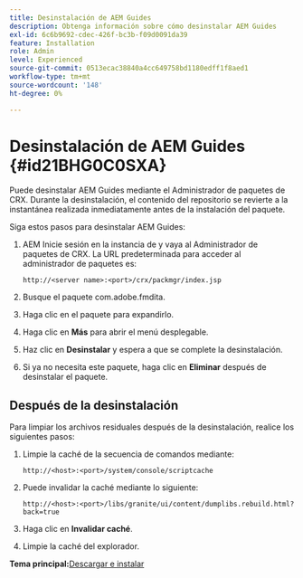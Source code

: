 ```yaml
---
title: Desinstalación de AEM Guides
description: Obtenga información sobre cómo desinstalar AEM Guides
exl-id: 6c6b9692-cdec-426f-bc3b-f09d0091da39
feature: Installation
role: Admin
level: Experienced
source-git-commit: 0513ecac38840a4cc649758bd1180edff1f8aed1
workflow-type: tm+mt
source-wordcount: '148'
ht-degree: 0%

---
```


# Desinstalación de AEM Guides {#id21BHG0C0SXA}

Puede desinstalar AEM Guides mediante el Administrador de paquetes de CRX. Durante la desinstalación, el contenido del repositorio se revierte a la instantánea realizada inmediatamente antes de la instalación del paquete.

Siga estos pasos para desinstalar AEM Guides:

1. AEM Inicie sesión en la instancia de y vaya al Administrador de paquetes de CRX. La URL predeterminada para acceder al administrador de paquetes es:

   ```http
   http://<server name>:<port>/crx/packmgr/index.jsp
   ```

1. Busque el paquete com.adobe.fmdita.
1. Haga clic en el paquete para expandirlo.
1. Haga clic en **Más** para abrir el menú desplegable.
1. Haz clic en **Desinstalar** y espera a que se complete la desinstalación.
1. Si ya no necesita este paquete, haga clic en **Eliminar** después de desinstalar el paquete.

## Después de la desinstalación

Para limpiar los archivos residuales después de la desinstalación, realice los siguientes pasos:

1. Limpie la caché de la secuencia de comandos mediante:

   ```http
   http://<host>:<port>/system/console/scriptcache
   ```

1. Puede invalidar la caché mediante lo siguiente:

   ```http
   http://<host>:<port>/libs/granite/ui/content/dumplibs.rebuild.html?back=true
   ```

1. Haga clic en **Invalidar caché**.
1. Limpie la caché del explorador.

**Tema principal:**&#x200B;[&#x200B; Descargar e instalar](download-install.md)
